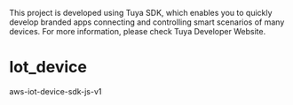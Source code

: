 This project is developed using Tuya SDK, which enables you to quickly develop branded apps connecting and controlling smart scenarios of many devices. For more information, please check Tuya Developer Website.
# lot_device
aws-iot-device-sdk-js-v1
